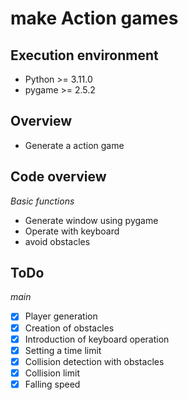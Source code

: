 # make Action games
## __Execution environment__
- Python >= 3.11.0
- pygame >= 2.5.2

## __Overview__
- Generate a action game

## __Code overview__

_Basic functions_
 
- Generate window using pygame
- Operate with keyboard
- avoid obstacles

## __ToDo__

_main_

- [x] Player generation
- [x] Creation of obstacles
- [x] Introduction of keyboard operation
- [x] Setting a time limit
- [x] Collision detection with obstacles
- [x] Collision limit
- [x] Falling speed
